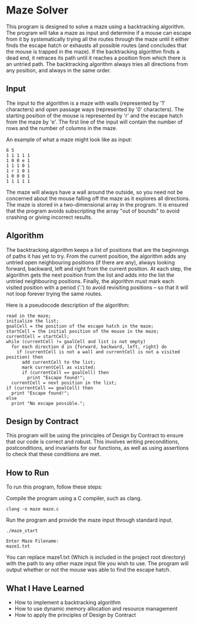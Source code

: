 # Maze Solver
This program is designed to solve a maze using a backtracking algorithm. The program will take a maze as input and determine if a mouse can escape from it by systematically trying all the routes through the maze until it either finds the escape hatch or exhausts all possible routes (and concludes that the mouse is trapped in the maze). If the backtracking algorithm finds a dead end, it retraces its path until it reaches a position from which there is an untried path. The backtracking algorithm always tries all directions from any position, and always in the same order.

## Input
The input to the algorithm is a maze with walls (represented by '1' characters) and open passage ways (represented by '0' characters). The starting position of the mouse is represented by 'r' and the escape hatch from the maze by 'e'. The first line of the input will contain the number of rows and the number of columns in the maze.

An example of what a maze might look like as input:

    6 5
    1 1 1 1 1
    1 0 0 e 1
    1 1 1 0 1
    1 r 1 0 1
    1 0 0 0 1
    1 1 1 1 1
The maze will always have a wall around the outside, so you need not be concerned about the mouse falling off the maze as it explores all directions. The maze is stored in a two-dimensional array in the program. It is ensured that the program avoids subscripting the array "out of bounds" to avoid crashing or giving incorrect results.

## Algorithm
The backtracking algorithm keeps a list of positions that are the beginnings of paths it has yet to try. From the current position, the algorithm adds any untried open neighbouring positions (if there are any), always looking forward, backward, left and right from the current position. At each step, the algorithm gets the next position from the list and adds into the list the untried neighbouring positions. Finally, the algorithm must mark each visited position with a period ('.') to avoid revisiting positions – so that it will not loop forever trying the same routes.

Here is a pseudocode description of the algorithm:


    read in the maze;
    initialize the list;
    goalCell = the position of the escape hatch in the maze;
    startCell = the initial position of the mouse in the maze;
    currentCell = startCell;
    while (currentCell != goalCell and list is not empty)
      for each direction d in {forward, backward, left, right} do
        if (currentCell is not a wall and currentCell is not a visited position) then
          add currentCell to the list;
          mark currentCell as visited;
          if (currentCell == goalCell) then
            print "Escape found!";
      currentCell = next position in the list;
    if (currentCell == goalCell) then
      print "Escape found!";
    else
      print "No escape possible.";

## Design by Contract

This program will be using the principles of Design by Contract to ensure that our code is correct and robust. This involves writing preconditions, postconditions, and invariants for our functions, as well as using assertions to check that these conditions are met.

## How to Run
To run this program, follow these steps:

Compile the program using a C compiler, such as clang.
    
    clang -o maze maze.c

Run the program and provide the maze input through standard input.

    ./maze_start
        
    Enter Maze Filename:
    maze1.txt

You can replace maze1.txt (Which is included in the project root directory) with the path to any other maze input file you wish to use.
The program will output whether or not the mouse was able to find the escape hatch.

## What I Have Learned

- How to implement a backtracking algorithm
- How to use dynamic memory allocation and resource management
- How to apply the principles of Design by Contract

